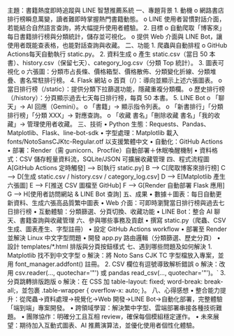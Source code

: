 主題：書籍熱度即時追蹤與 LINE 智慧推薦系統
一、專題背景
    1.	動機
        o	網路書店排行榜瞬息萬變，讀者難即時掌握熱門書籍動態。
        o	LINE 使用者習慣對話介面，若能結合自然語言查詢，將大幅提升使用者體驗。
    2.	目標
        o	自動爬取「博客來」每日書籍排行榜與分類統計，儲存並可視化。
        o	提供 Web 介面與 LINE Bot，讓使用者既能查表格，也能對話查詢與收藏。
二、功能
    1.	爬蟲與自動排程
        o	GitHub Actions每天自動執行 static.py。
    2.	資料生成
        o	產生 static.csv（當日 50 本書）、history.csv（保留七天）、category_log.csv（分類 Top 統計）。
    3.	圖表可視化
        o	六張圖：分類市占長條、價格箱型、價格散佈、分類變化折線、分類堆疊、書名常駐排行榜。
    4.	Flask 網站
        o	首頁（/）：導向並顯示上述六張圖表。
        o	當日排行榜（/static）：提供分類下拉篩選功能，隱藏重複分類欄。
        o	歷史排行榜（/history）：分頁顯示過去七天每日排行榜，每頁 50 本書。
    5.	LINE Bot
        o	「聊天」→ AI 回應（Gemini）。
        o	「書籍」→ 顯示指令列表。
        o	「新書排行」「分類排行榜」「分類 XXX」→ 對應查詢。
        o	「收藏 書名」「刪除收藏 書名」「我的收藏」→ 管理使用者收藏。
三、技術
    •	Python 生態：Requests、Pandas、Matplotlib、Flask、line-bot-sdk
    •	字型處理：Matplotlib 載入 fonts/NotoSansCJKtc-Regular.otf 以支援繁體中文
    •	自動化：GitHub Actions
    •	部署：Render（需 gunicorn、Procfile）自動部署＋休眠喚醒機制
    •	資料格式：CSV 儲存輕量資料流，SQLite/JSON 可擴展收藏管理
四、程式流程圖
  A[GitHub Actions 定時觸發] --> B[執行 static.py]
  B --> C[爬取博客來排行榜]
  C --> D[生成 static.csv / history.csv / category_log.csv]
  D --> E[Matplotlib 產生六張圖]
  E --> F[推送 CSV 圖檔至 GitHub]
  F --> G[Render 自動部署 Flask 應用]
  G --> H[使用者訪問網站 & LINE Bot 查詢]
五、成果
    •	數據＋圖表：每日自動更新資料、生成六張高品質繁中圖表
    •	Web 介面：可即時瀏覽當日排行榜與過去七日排行榜
    •	互動體驗：分類篩選、分頁切換、收藏功能
    •	LINE Bot：整合 AI 聊天、書籍查詢與收藏管理
六、參與哪些事務及貢獻
    •	撰寫 static.py（爬蟲、CSV 生成、圖表產生、字型註冊）
    •	設定 GitHub Actions workflow
    •	部署至 Render 並解決 Linux 中文字型問題
    •	開發 app.py 路由邏輯（分類篩選、歷史分頁）
    •	設計 templates/*.html 排版與分頁按鈕樣式
七、遇到哪些問題及如何解決
    1.	Matplotlib 找不到中文字型
        o	解決：將 Noto Sans CJK TC 字型檔放入專案，並用 font_manager.addfont() 註冊。
    2.	CSV 欄位有逗號導致解析錯誤
        o	解決：改用 csv.reader(..., quotechar='"') 或 pandas read_csv(..., quotechar='"')。`
    3.	分頁跳轉排版跑版
        o	解決：在 CSS 加 table-layout: fixed; word-break: break-all;，並包裹 .table-wrapper { overflow-x: auto; }。
八、心得感想
    •	整合能力提升：從爬蟲→資料處理→視覺化→Web 開發→LINE Bot→自動化部署，完整體驗「端到端」專案開發。
    •	跨領域學習：解決繁中字型、雲端部署串接各種技術難題。
    •	團隊協作：明確分工且互相 review，確保每個模組穩定運作。
    •	未來展望：期待加入互動式圖表、AI 推薦演算法，並優化使用者個性化體驗。